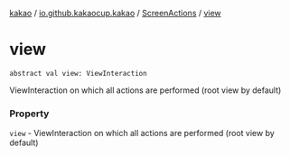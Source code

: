 [kakao](../../index.md) / [io.github.kakaocup.kakao](../index.md) / [ScreenActions](index.md) / [view](./view.md)

# view

`abstract val view: ViewInteraction`

ViewInteraction on which all actions are performed (root view by default)

### Property

`view` - ViewInteraction on which all actions are performed (root view by default)